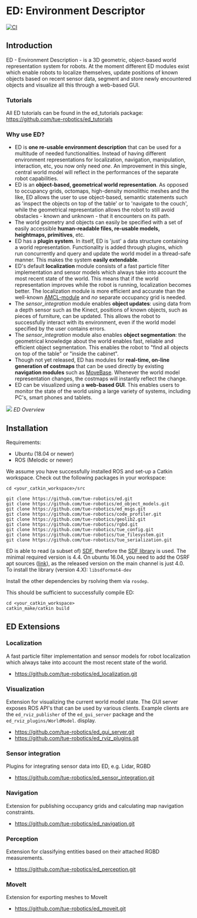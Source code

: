 # ED: Environment Descriptor

[![CI](https://github.com/tue-robotics/ed/actions/workflows/main.yml/badge.svg)](https://github.com/tue-robotics/ed/actions/workflows/main.yml)

## Introduction

ED - Environment Description - is a 3D geometric, object-based world representation system for robots. At the moment different ED modules exist which enable robots to localize themselves, update positions of known objects based on recent sensor data, segment and store newly encountered objects and visualize all this through a web-based GUI.

### Tutorials

All ED tutorials can be found in the ed_tutorials package: https://github.com/tue-robotics/ed_tutorials

### Why use ED?

* ED is **one re-usable environment description** that can be used for a multitude of needed functionalities. Instead of having different environment representations for localization, navigation, manipulation, interaction, etc, you now only need *one*. An improvement in this single, central world model will reflect in the performances of the separate robot capabilities.
* ED is an **object-based, geometrical world representation**. As opposed to occupancy grids, octomaps, high-density monolithic meshes and the like, ED allows the user to use object-based, semantic statements such as 'inspect the objects on top of the table' or to 'navigate to the couch', while the geometrical representation allows the robot to still avoid obstacles - known and unknown - that it encounters on its path.
* The world geometry and objects can easily be specified with a set of easily accessible **human-readable files, re-usable models, heightmaps, primitives**, etc.
* ED has a **plugin system**. In itself, ED is 'just' a data structure containing a world representation. Functionality is added through plugins, which run concurrently and query and update the world model in a thread-safe manner. This makes the system **easily extendable**.
* ED's default **localization** module consists of a fast particle filter implementation and sensor models which always take into account the most recent state of the world. This means that if the world representation improves while the robot is running, localization becomes better. The localization module is more efficient and accurate than the well-known [AMCL-module](http://wiki.ros.org/amcl) and *no* separate occupancy grid is needed.
* The *sensor_integration* module enables **object updates**: using data from a depth sensor such as the Kinect, positions of known objects, such as pieces of furniture, can be updated. This allows the robot to successfully interact with its environment, even if the world model specified by the user contains errors.
* The *sensor_integration* module also enables **object segmentation**: the geometrical knowledge about the world enables fast, reliable and efficient object segmentation. This enables the robot to "find all objects on top of the table" or "inside the cabinet".
* Though not yet released, ED has modules for **real-time, on-line generation of costmaps** that can be used directly by existing **navigation modules** such as [MoveBase](http://wiki.ros.org/move_base). Whenever the world model representation changes, the costmaps will instantly reflect the change.
* ED can be visualized using a **web-based GUI**. This enables users to monitor the state of the world using a large variety of systems, including PC's, smart phones and tablets.

![](https://cdn.rawgit.com/tue-robotics/ed/master/docs/images/wm.svg)
*ED Overview*

## Installation

Requirements:
* Ubuntu (18.04 or newer)
* ROS (Melodic or newer)

We assume you have successfully installed ROS and set-up a Catkin workspace. Check out the following packages in your workspace:

    cd <your_catkin_workspace>/src

    git clone https://github.com/tue-robotics/ed.git
    git clone https://github.com/tue-robotics/ed_object_models.git
    git clone https://github.com/tue-robotics/ed_msgs.git
    git clone https://github.com/tue-robotics/code_profiler.git
    git clone https://github.com/tue-robotics/geolib2.git
    git clone https://github.com/tue-robotics/rgbd.git
    git clone https://github.com/tue-robotics/tue_config.git
    git clone https://github.com/tue-robotics/tue_filesystem.git
    git clone https://github.com/tue-robotics/tue_serialization.git

ED is able to read (a subset of) [SDF](http://sdformat.org/), therefore the [SDF library](https://bitbucket.org/osrf/sdformat) is used. The minimal required version is 4.4. On ubuntu 16.04, you need to add the OSRF apt sources ([link](http://gazebosim.org/tutorials?tut=install_ubuntu)), as the released version on the main channel is just 4.0.
To install the library (version 4.X): `libsdformat4-dev`

Install the other dependencies by rsolving them via `rosdep`.

This should be sufficient to successfully compile ED:

    cd <your_catkin_workspace>
    catkin_make/catkin build

## ED Extensions

### Localization
A fast particle filter implementation and sensor models for robot localization which always take into account the most recent state of the world.
- https://github.com/tue-robotics/ed_localization.git

### Visualization
Extension for visualizing the current world model state. The GUI server exposes ROS API's that can be used by various clients. Example clients are the `ed_rviz_publisher` of the `ed_gui_server` package and the `ed_rviz_plugins/WorldModel`. display.
- https://github.com/tue-robotics/ed_gui_server.git
- https://github.com/tue-robotics/ed_rviz_plugins.git
    
### Sensor integration
Plugins for integrating sensor data into ED, e.g. Lidar, RGBD
- https://github.com/tue-robotics/ed_sensor_integration.git

### Navigation
Extension for publishing occupancy grids and calculating map navigation constraints.
- https://github.com/tue-robotics/ed_navigation.git

### Perception
Extension for classifying entities based on their attached RGBD measurements.
- https://github.com/tue-robotics/ed_perception.git

### MoveIt
Extension for exporting meshes to MoveIt
- https://github.com/tue-robotics/ed_moveit.git

